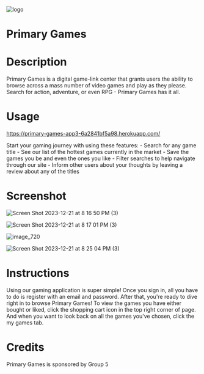 
![logo](https://github.com/Cyrus212/Primary-Games/assets/142169871/4d438a1e-0ac6-46a2-a248-2c1c4d612ffa)

# Primary Games

# Description
Primary Games is a digital game-link center that grants users the ability to browse across a mass number of video games and play as they please. Search for action, adventure, or even RPG - Primary Games has it all.
    
# Usage
https://primary-games-app3-6a2841bf5a98.herokuapp.com/

Start your gaming journey with using these features:
    - Search for any game title 
    - See our list of the hottest games currently in the market
    - Save the games you be and even the ones you like
    - Filter searches to help navigate through our site
    - Inform other users about your thoughts by leaving a review about any of the titles

# Screenshot
![Screen Shot 2023-12-21 at 8 16 50 PM (3)](https://github.com/Cyrus212/Primary-Games/assets/142169871/b088586a-5825-40d0-9144-286fd79aad26)

![Screen Shot 2023-12-21 at 8 17 01 PM (3)](https://github.com/Cyrus212/Primary-Games/assets/142169871/c6728326-186f-428f-b19b-3f778495922e)

![image_720](https://github.com/Cyrus212/Primary-Games/assets/142169871/40e88e17-3821-4e4b-af85-a098e353aeac)

![Screen Shot 2023-12-21 at 8 25 04 PM (3)](https://github.com/Cyrus212/Primary-Games/assets/142169871/5974fabb-fbfd-4ff5-b91f-1bdaec6cc9a3)


# Instructions
Using our gaming application is super simple! Once you sign in, all you have to do is register with an email and password. After that, you're ready to dive right in to browse Primary Games!
To view the games you have either bought or liked, click the shopping cart icon in the top right corner of page. And when you want to look back on all the games you've chosen, click the my games tab.

# Credits 
Primary Games is sponsored by Group 5 

